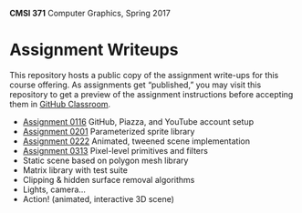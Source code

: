 **CMSI 371** Computer Graphics, Spring 2017

# Assignment Writeups
This repository hosts a public copy of the assignment write-ups for this course offering. As assignments get “published,” you may visit this repository to get a preview of the assignment instructions before accepting them in [GitHub Classroom](https://classroom.github.com).

- [Assignment 0116](http://myweb.lmu.edu/dondi/spring2017/cmsi371/cmsi371-spring2017-hw0116.pdf) GitHub, Piazza, and YouTube account setup
- [Assignment 0201](https://github.com/lmu-cmsi371-spring2017/assignments/blob/master/parameterized-sprite-library.md) Parameterized sprite library
- [Assignment 0222](https://github.com/lmu-cmsi371-spring2017/assignments/blob/master/animated-tweened-scene.md) Animated, tweened scene implementation
- [Assignment 0313](https://github.com/lmu-cmsi371-spring2017/assignments/blob/master/primitives-and-filters.md) Pixel-level primitives and filters
- Static scene based on polygon mesh library
- Matrix library with test suite
- Clipping & hidden surface removal algorithms
- Lights, camera…
- Action! (animated, interactive 3D scene)
